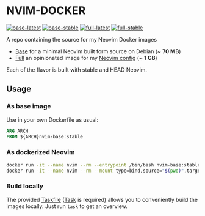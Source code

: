 # NVIM-DOCKER 
[![base-latest](https://github.com/Allaman/nvim-docker/actions/workflows/base-latest.yml/badge.svg)](https://github.com/Allaman/nvim-docker/actions/workflows/base-latest.yml)
[![base-stable](https://github.com/Allaman/nvim-docker/actions/workflows/base-stable.yml/badge.svg)](https://github.com/Allaman/nvim-docker/actions/workflows/base-stable.yml)
[![full-latest](https://github.com/Allaman/nvim-docker/actions/workflows/full-latest.yml/badge.svg)](https://github.com/Allaman/nvim-docker/actions/workflows/full-latest.yml)
[![full-stable](https://github.com/Allaman/nvim-docker/actions/workflows/full-stable.yml/badge.svg)](https://github.com/Allaman/nvim-docker/actions/workflows/full-stable.yml)


A repo containing the source for my Neovim Docker images

- [Base](./base) for a minimal Neovim built form source on Debian (~ **70 MB**)
- [Full](.full) an opinionated image for my [Neovim config](https://github.com/Allaman/nvim/) (~ **1 GB**)

Each of the flavor is built with stable and HEAD Neovim.

## Usage

### As base image

Use in your own Dockerfile as usual:

```Dockerfile
ARG ARCH
FROM ${ARCH}nvim-base:stable
```

### As dockerized Neovim

```sh
docker run -it --name nvim --rm --entrypoint /bin/bash nvim-base:stable
docker run -it --name nvim --rm --mount type=bind,source="$(pwd)",target=/home/nvim/wd nvim-full:stable
```

### Build locally

The provided [Taskfile](./Taskfile.yml) ([Task](https://taskfile.dev/) is required) allows you to conveniently build the images locally. Just run `task` to get an overview.
